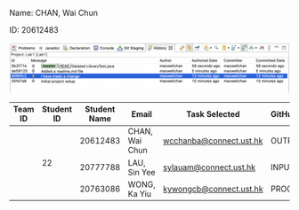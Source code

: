 Name: CHAN, Wai Chun 

ID: 20612483

![image](image.png)

| Team ID | Student ID | Student Name   | Email                   | Task Selected | GitHub ID | Bramch ID |
|---------|------------|----------------|-------------------------|---------------|-----------|-----------|
|<td rowspan="3">22</td>| 20612483   | CHAN, Wai Chun | wcchanba@connect.ust.hk | OUTPUT        | wcchanba  |           |
|| 20777788   | LAU, Sin Yee   | sylauam@connect.ust.hk  | INPUT         | sylauam   |           |
|| 20763086   | WONG, Ka Yiu   | kywongcb@connect.ust.hk | PROCESS       | cvbhuj117 |           |
